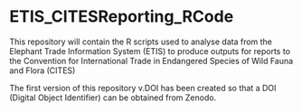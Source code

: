 # ETIS_CITESReporting_RCode

This repository will contain the R scripts used to analyse data from the Elephant Trade Information System (ETIS) to produce outputs for reports to the Convention for International Trade in Endangered Species of Wild Fauna and Flora (CITES) 

The first version of this repository v.DOI has been created so that a DOI (Digital Object Identifier) can be obtained from Zenodo. 
